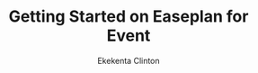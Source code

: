 ---
title: 'Getting Started on Easeplan for Event'
description: "The life of an event professional can be incredibly rewarding, but it's also filled with challenges. Juggling multiple tasks, coordinating with various stakeholders, and keeping track of every detail is no easy feat. Locating the clients in need of your services can be challenging, also considering that people tend to give important jobs like this to event professionals they’ve seen in their past jobs and have built a professional event service reputation."
pubDate: Jul 02 2022
heroImage: '/Artboard 1 (1).png'
author: 'Ekekenta Clinton'
# readTimeInMinutes: '6 min'
authorBio: 'Founder and CEO, Easeplan'
profilePicture: https://avatars.githubusercontent.com/u/60361247?v=4
---